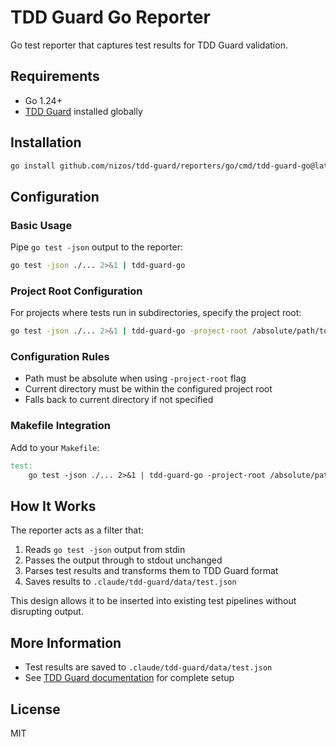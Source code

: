 # TDD Guard Go Reporter

Go test reporter that captures test results for TDD Guard validation.

## Requirements

- Go 1.24+
- [TDD Guard](https://github.com/nizos/tdd-guard) installed globally

## Installation

```bash
go install github.com/nizos/tdd-guard/reporters/go/cmd/tdd-guard-go@latest
```

## Configuration

### Basic Usage

Pipe `go test -json` output to the reporter:

```bash
go test -json ./... 2>&1 | tdd-guard-go
```

### Project Root Configuration

For projects where tests run in subdirectories, specify the project root:

```bash
go test -json ./... 2>&1 | tdd-guard-go -project-root /absolute/path/to/project/root
```

### Configuration Rules

- Path must be absolute when using `-project-root` flag
- Current directory must be within the configured project root
- Falls back to current directory if not specified

### Makefile Integration

Add to your `Makefile`:

```makefile
test:
	go test -json ./... 2>&1 | tdd-guard-go -project-root /absolute/path/to/project/root
```

## How It Works

The reporter acts as a filter that:

1. Reads `go test -json` output from stdin
2. Passes the output through to stdout unchanged
3. Parses test results and transforms them to TDD Guard format
4. Saves results to `.claude/tdd-guard/data/test.json`

This design allows it to be inserted into existing test pipelines without disrupting output.

## More Information

- Test results are saved to `.claude/tdd-guard/data/test.json`
- See [TDD Guard documentation](https://github.com/nizos/tdd-guard) for complete setup

## License

MIT
